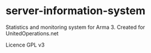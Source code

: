 # server-information-system
Statistics and monitoring system for Arma 3. Created for UnitedOperations.net

Licence GPL v3

